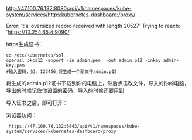 http://47.100.76.132:8080/api/v1/namespaces/kube-system/services/https:kubernetes-dashboard:/proxy/


Error: 'tls: oversized record received with length 20527'
Trying to reach: 'https://10.254.65.4:9090/'



https生成证书：

	cd /etc/kubernetes/ssl
	openssl pkcs12 -export -in admin.pem  -out admin.p12 -inkey admin-key.pem
	#输入密码，如: 123456,将生成一个新文件admin.p12

将生成的admin.p12证书下载到你的电脑上，然后点击改文件，导入的你的电脑，导出的时候记住你设置的密码，导入的时候还要用到

导入证书之后，即可打开：

浏览器访问：

	 https://47.100.76.132:6443/api/v1/namespaces/kube-system/services/kubernetes-dashboard/proxy

